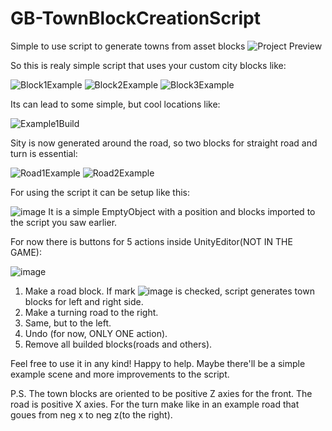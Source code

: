 # GB-TownBlockCreationScript
 Simple to use script to generate towns from asset blocks
![Project Preview](https://user-images.githubusercontent.com/68827110/172194379-7f0254ce-f43a-4e59-99a9-9de69d295a19.png)

So this is realy simple script that uses your custom city blocks like:

![Block1Example](https://user-images.githubusercontent.com/68827110/172194937-72b115d9-ebac-41c0-9b1a-322af32e9b17.png)
![Block2Example](https://user-images.githubusercontent.com/68827110/172195175-98423681-733a-4845-9e33-90f5eb3b11f3.png)
![Block3Example](https://user-images.githubusercontent.com/68827110/172195344-97fd3d12-eb95-4f1a-b69c-fe60b8bb8ea1.png)

Its can lead to some simple, but cool locations like:

![Example1Build](https://user-images.githubusercontent.com/68827110/172195663-b3191f7e-dd40-413a-86cc-34e7033d6057.png)

Sity is now generated around the road, so two blocks for straight road and turn is essential:

![Road1Example](https://user-images.githubusercontent.com/68827110/172196039-83afcfa6-7793-4378-954a-7ceedda9c4a5.png)
![Road2Example](https://user-images.githubusercontent.com/68827110/172196131-cbb606f6-1196-4cd2-a985-f59d842c4e1e.png)

For using the script it can be setup like this:

![image](https://user-images.githubusercontent.com/68827110/172196282-5dbe803f-dca0-487f-ac26-f065f56fa717.png)
It is a simple EmptyObject with a position and blocks imported to the script you saw earlier.

For now there is buttons for 5 actions inside UnityEditor(NOT IN THE GAME):

![image](https://user-images.githubusercontent.com/68827110/172196654-f161b81a-63c4-400d-9861-d9711db17537.png)
1. Make a road block. If mark  ![image](https://user-images.githubusercontent.com/68827110/172196730-9833194f-e7db-4921-bca6-5db04c349380.png)   is checked, script generates town blocks for left and right side.
2. Make a turning road to the right.
3. Same, but to the left.
4. Undo (for now, ONLY ONE action).
5. Remove all builded blocks(roads and others).

Feel free to use it in any kind! Happy to help. Maybe there'll be a simple example scene and more improvements to the script.

P.S. The town blocks are oriented to be positive Z axies for the front. The road is positive X axies. For the turn make like in an example road that goues from neg x to neg z(to the right).
